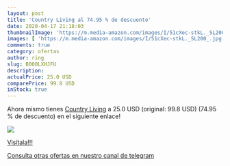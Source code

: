 ```yaml
---
layout: post
title: 'Country Living al 74.95 % de descuento'
date: 2020-04-17 21:18:03
thumbnailImage: 'https://m.media-amazon.com/images/I/51cXec-stkL._SL200_.jpg'
images: [ 'https://m.media-amazon.com/images/I/51cXec-stkL._SL200_.jpg' ]
comments: true
category: ofertas
author: ring
slug: B000LXHJFU
description:
actualPrice: 25.0 USD
comparePrice: 99.8 USD
inStock: true
---
```


Ahora mismo tienes [Country Living](https://www.amazon.com/dp/B000LXHJFU/?tag=redken08-20) a 25.0 USD (original: 99.8 USD) (74.95 %  de descuento) en el siguiente enlace!

[![](https://m.media-amazon.com/images/I/51cXec-stkL._SL200_.jpg)](https://www.amazon.com/dp/B000LXHJFU/?tag=redken08-20)

[Visítala!!!](https://www.amazon.com/dp/B000LXHJFU/?tag=redken08-20)

[Consulta otras ofertas en nuestro canal de telegram](https://t.me/s/ofertas25)
